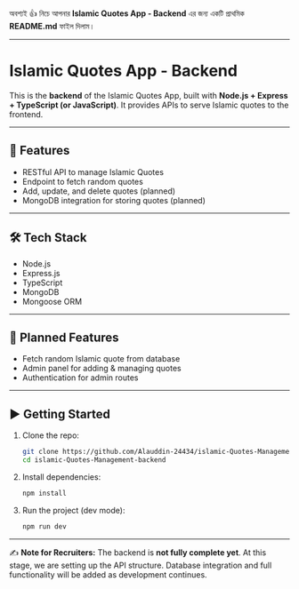 অবশ্যই 👍 নিচে আপনার **Islamic Quotes App - Backend** এর জন্য একটি প্রাথমিক **README.md** ফাইল দিলাম।

---

# Islamic Quotes App - Backend

This is the **backend** of the Islamic Quotes App, built with **Node.js + Express + TypeScript (or JavaScript)**.
It provides APIs to serve Islamic quotes to the frontend.

---

## 📌 Features

* RESTful API to manage Islamic Quotes
* Endpoint to fetch random quotes
* Add, update, and delete quotes (planned)
* MongoDB integration for storing quotes (planned)

---

## 🛠️ Tech Stack

* Node.js
* Express.js
* TypeScript
* MongoDB 
* Mongoose ORM 


---

## 🔧 Planned Features

* Fetch random Islamic quote from database
* Admin panel for adding & managing quotes
* Authentication for admin routes


---

## ▶️ Getting Started

1. Clone the repo:

   ```bash
   git clone https://github.com/Alauddin-24434/islamic-Quotes-Management-backend.git
   cd islamic-Quotes-Management-backend
   ```

2. Install dependencies:

   ```bash
   npm install
   ```

3. Run the project (dev mode):

   ```bash
   npm run dev
   ```

---

✍️ **Note for Recruiters:**
The backend is **not fully complete yet**. At this stage, we are setting up the API structure. Database integration and full functionality will be added as development continues.

